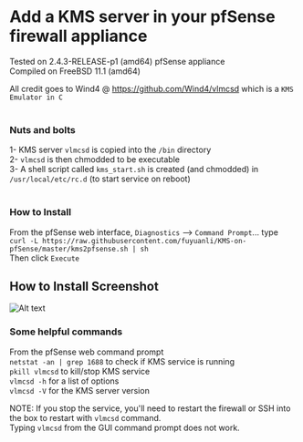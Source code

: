 # Add a KMS server in your pfSense firewall appliance

Tested on 2.4.3-RELEASE-p1 (amd64) pfSense appliance<br>
Compiled on FreeBSD 11.1 (amd64)<br>

All credit goes to Wind4 @ https://github.com/Wind4/vlmcsd which is a `KMS Emulator in C` <br><br>

### Nuts and bolts
1- KMS server `vlmcsd` is copied into the `/bin` directory <br>
2- `vlmcsd` is then chmodded to be executable <br>
3- A shell script called `kms_start.sh` is created (and chmodded) in `/usr/local/etc/rc.d` (to start service on reboot)<br><br>

### How to Install
From the pfSense web interface, `Diagnostics` --> `Command Prompt`... type<br>
`curl -L https://raw.githubusercontent.com/fuyuanli/KMS-on-pfSense/master/kms2pfsense.sh | sh` <br>
Then click `Execute` <br>

## How to Install Screenshot
![Alt text](install.jpg?raw=true "How-to-Install screenshot")

### Some helpful commands
From the pfSense web command prompt<br>
`netstat -an | grep 1688` to check if KMS service is running <br>
`pkill vlmcsd` to kill/stop KMS service <br>
`vlmcsd -h` for a list of options <br>
`vlmcsd -V` for the KMS server version <br>

NOTE: If you stop the service, you'll need to restart the firewall or SSH into the box to restart with `vlmcsd` command. <br>
Typing `vlmcsd` from the GUI command prompt does not work. <br>

